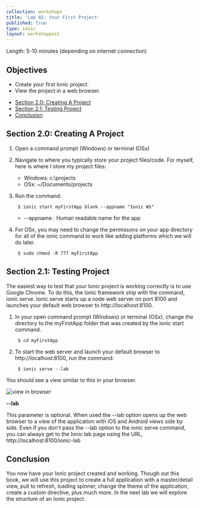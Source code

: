 ```yaml
---
collection: workshops
title: 'Lab 02: Your First Project'
published: true
type: ionic
layout: workshoppost
---
```


Length: 5-10 minutes (depending on internet connection)

## Objectives

* Create your first Ionic project.
* View the project in a web browser.

<!-- START doctoc generated TOC please keep comment here to allow auto update -->
<!-- DON'T EDIT THIS SECTION, INSTEAD RE-RUN doctoc TO UPDATE -->


- [Section 2.0: Creating A Project](#section-20-creating-a-project)
- [Section 2.1: Testing Project](#section-21-testing-project)
- [Conclusion](#conclusion)

<!-- END doctoc generated TOC please keep comment here to allow auto update -->

## Section 2.0: Creating A Project

1. Open a command prompt (Windows) or terminal (OSx)
1. Navigate to where you typically store your project files/code.  For myself, here is where I store my project files: 
    * Windows: c:\projects
    * OSx: ~/Documents/projects
1. Run the command:
    
        $ ionic start myFirstApp blank --appname "Ionic WS"

    * --appname : Human readable name for the app
    
1. For OSx, you may need to change the permissons on your app directory for all of the ionic command to work like adding platforms which we will do later.

        $ sudo chmod -R 777 myFirstApp 


## Section 2.1: Testing Project

The easiest way to test that your Ionic project is working correctly is to use Google Chrome.  To do this, the Ionic framework ship with the command, ionic serve.  Ionic serve starts up a node web server on port 8100 and launches your default web browser to http://localhost:8100.

1. In your open command prompt (Windows) or terminal (OSx), change the directory to the myFirstApp folder that was created by the ionic start command.

        $ cd myFirstApp

1. To start the web server and launch your default browser to http://localhost:8100, run the command:

        $ ionic serve --lab

You should see a view similar to this in your browser.

![view in browser](../images/lab2/IonicLabInitialView.png)



**--lab**

This parameter is optional.  When used the --lab option opens up the web browser to a view of the application with iOS and Android views side by side.  Even if you don't pass the --lab option to the ionic serve command, you can always get to the Ionic lab page using the URL, http://localhost:8100/ionic-lab


## Conclusion

You now have your Ionic project created and working.  Though out this book, we will use this project to create a full application with a master/detail view, pull to refresh, loading spinner, change the theme of the application, create a custom directive, plus much more.  In the next lab we will explore the structure of an Ionic project.

